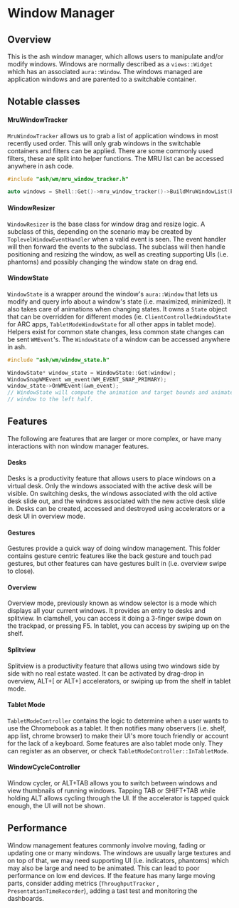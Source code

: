 # Window Manager

## Overview

This is the ash window manager, which allows users to manipulate and/or modify
windows. Windows are normally described as a `views::Widget` which has an
associated `aura::Window`. The windows managed are application windows and are
parented to a switchable container.

## Notable classes

#### MruWindowTracker

`MruWindowTracker` allows us to grab a list of application windows in most
recently used order. This will only grab windows in the switchable containers
and filters can be applied. There are some commonly used filters, these are
split into helper functions. The MRU list can be accessed anywhere in ash code.

```cpp
#include "ash/wm/mru_window_tracker.h"

auto windows = Shell::Get()->mru_window_tracker()->BuildMruWindowList(kActiveDesk);
```

#### WindowResizer

`WindowResizer` is the base class for window drag and resize logic. A subclass
of this, depending on the scenario may be created by
`ToplevelWindowEventHandler` when a valid event is seen. The event handler will
then forward the events to the subclass. The subclass will then handle
positioning and resizing the window, as well as creating supporting UIs (i.e.
phantoms) and possibly changing the window state on drag end.

#### WindowState

`WindowState` is a wrapper around the window's `aura::Window` that lets us
modify and query info about a window's state (i.e. maximized, minimized). It
also takes care of animations when changing states. It owns a `State` object
that can be overridden for different modes (ie. `ClientControlledWindowState`
for ARC apps, `TabletModeWindowState` for all other apps in tablet mode).
Helpers exist for common state changes, less common state changes can be sent
`WMEvent`'s. The `WindowState` of a window can be accessed anywhere in ash.

```cpp
#include "ash/wm/window_state.h"

WindowState* window_state = WindowState::Get(window);
WindowSnapWMEvent wm_event(WM_EVENT_SNAP_PRIMARY);
window_state->OnWMEvent(&wm_event);
// WindowState will compute the animation and target bounds and animate the
// window to the left half.
```
## Features

The following are features that are larger or more complex, or have many
interactions with non window manager features.

#### Desks

Desks is a productivity feature that allows users to place windows on a virtual
desk. Only the windows associated with the active desk will be visible. On
switching desks, the windows associated with the old active desk slide out, and
the windows associated with the new active desk slide in. Desks can be created,
accessed and destroyed using accelerators or a desk UI in overview mode.

#### Gestures

Gestures provide a quick way of doing window management. This folder contains
gesture centric features like the back gesture and touch pad gestures, but other
features can have gestures built in (i.e. overview swipe to close).

#### Overview

Overview mode, previously known as window selector is a mode which displays all
your current windows. It provides an entry to desks and splitview. In clamshell,
you can access it doing a 3-finger swipe down on the trackpad, or pressing F5.
In tablet, you can access by swiping up on the shelf.

#### Splitview

Splitview is a productivity feature that allows using two windows side by side
with no real estate wasted. It can be activated by drag-drop in overview, ALT+[
or ALT+] accelerators, or swiping up from the shelf in tablet mode.

#### Tablet Mode

`TabletModeController` contains the logic to determine when a user wants to use
the Chromebook as a tablet. It then notifies many observers (i.e. shelf, app
list, chrome browser) to make their UI's more touch friendly or account for the
lack of a keyboard. Some features are also tablet mode only. They can register
as an observer, or check `TabletModeController::InTabletMode`.

#### WindowCycleController

Window cycler, or ALT+TAB allows you to switch between windows and view
thumbnails of running windows. Tapping TAB or SHIFT+TAB while holding ALT allows
cycling through the UI. If the accelerator is tapped quick enough, the UI will
not be shown.

## Performance

Window management features commonly involve moving, fading or updating one or
many windows. The windows are usually large textures and on top of that, we may
need supporting UI (i.e. indicators, phantoms) which may also be large and need
to be animated. This can lead to poor performance on low end devices. If the
feature has many large moving parts, consider adding metrics (`ThroughputTracker` ,
`PresentationTimeRecorder`), adding a tast test and monitoring the dashboards.
